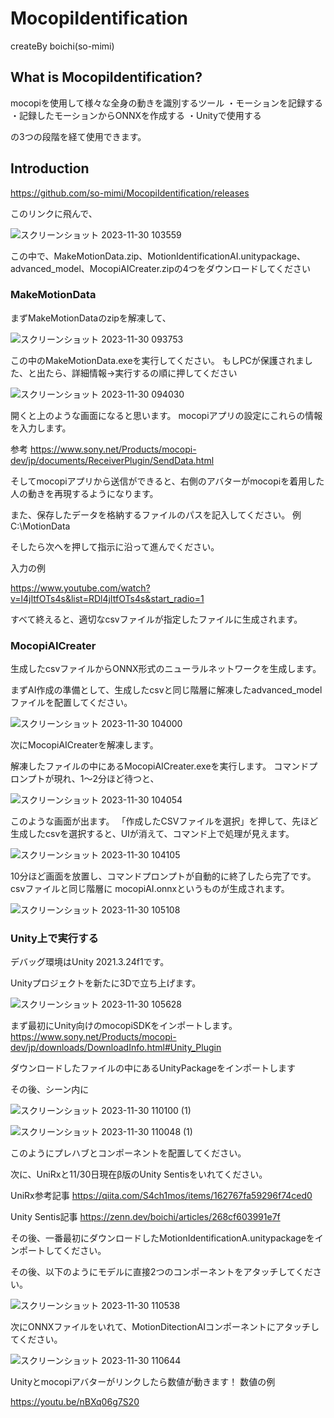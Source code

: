 # MocopiIdentification
createBy boichi(so-mimi)

## What is MocopiIdentification?
mocopiを使用して様々な全身の動きを識別するツール
・モーションを記録する
・記録したモーションからONNXを作成する
・Unityで使用する

の3つの段階を経て使用できます。

## Introduction
https://github.com/so-mimi/MocopiIdentification/releases

このリンクに飛んで、

![スクリーンショット 2023-11-30 103559](https://github.com/so-mimi/MocopiIdentification/assets/91968626/09d931df-f661-4822-abe0-0b09aa02d9cd)

この中で、MakeMotionData.zip、MotionIdentificationAI.unitypackage、advanced_model、MocopiAICreater.zipの4つをダウンロードしてください

### MakeMotionData
まずMakeMotionDataのzipを解凍して、

![スクリーンショット 2023-11-30 093753](https://github.com/so-mimi/MocopiIdentification/assets/91968626/acaf4b94-1a70-402a-8bca-7818948e0296)

この中のMakeMotionData.exeを実行してください。
もしPCが保護されました、と出たら、詳細情報→実行するの順に押してください

![スクリーンショット 2023-11-30 094030](https://github.com/so-mimi/MocopiIdentification/assets/91968626/6fcb1e63-fa69-4731-be3b-7f452eb102a1)

開くと上のような画面になると思います。
mocopiアプリの設定にこれらの情報を入力します。

参考
https://www.sony.net/Products/mocopi-dev/jp/documents/ReceiverPlugin/SendData.html

そしてmocopiアプリから送信ができると、右側のアバターがmocopiを着用した人の動きを再現するようになります。

また、保存したデータを格納するファイルのパスを記入してください。
例 C:\MotionData

そしたら次へを押して指示に沿って進んでください。

入力の例

https://www.youtube.com/watch?v=l4jItfOTs4s&list=RDl4jItfOTs4s&start_radio=1

すべて終えると、適切なcsvファイルが指定したファイルに生成されます。

### MocopiAICreater
生成したcsvファイルからONNX形式のニューラルネットワークを生成します。

まずAI作成の準備として、生成したcsvと同じ階層に解凍したadvanced_modelファイルを配置してください。

![スクリーンショット 2023-11-30 104000](https://github.com/so-mimi/MocopiIdentification/assets/91968626/9e1c148c-0a79-4487-9baf-37c1b8fda52d)


次にMocopiAICreaterを解凍します。

解凍したファイルの中にあるMocopiAICreater.exeを実行します。
コマンドプロンプトが現れ、1～2分ほど待つと、

![スクリーンショット 2023-11-30 104054](https://github.com/so-mimi/MocopiIdentification/assets/91968626/eb46ecb5-36bc-4d34-a9bc-603493bd1a97)

このような画面が出ます。
「作成したCSVファイルを選択」を押して、先ほど生成したcsvを選択すると、UIが消えて、コマンド上で処理が見えます。

![スクリーンショット 2023-11-30 104105](https://github.com/so-mimi/MocopiIdentification/assets/91968626/ca9df52b-314c-4f2e-8843-2a62b03f4b9d)

10分ほど画面を放置し、コマンドプロンプトが自動的に終了したら完了です。csvファイルと同じ階層に
mocopiAI.onnxというものが生成されます。

![スクリーンショット 2023-11-30 105108](https://github.com/so-mimi/MocopiIdentification/assets/91968626/7c1e8381-0317-419d-b5ee-8c3f40f1bd79)

### Unity上で実行する
デバッグ環境はUnity 2021.3.24f1です。

Unityプロジェクトを新たに3Dで立ち上げます。

![スクリーンショット 2023-11-30 105628](https://github.com/so-mimi/MocopiIdentification/assets/91968626/7624cb95-8dbd-47d1-99f6-981d9a0228c5)

まず最初にUnity向けのmocopiSDKをインポートします。
https://www.sony.net/Products/mocopi-dev/jp/downloads/DownloadInfo.html#Unity_Plugin

ダウンロードしたファイルの中にあるUnityPackageをインポートします

その後、シーン内に

![スクリーンショット 2023-11-30 110100 (1)](https://github.com/so-mimi/MocopiIdentification/assets/91968626/33bf05f4-0a66-4474-a422-c919efbff934)

![スクリーンショット 2023-11-30 110048 (1)](https://github.com/so-mimi/MocopiIdentification/assets/91968626/d3b8ac70-69a2-4f0a-8c56-75076b8df2b3)

このようにプレハブとコンポーネントを配置してください。

次に、UniRxと11/30日現在β版のUnity Sentisをいれてください。

UniRx参考記事
https://qiita.com/S4ch1mos/items/162767fa59296f74ced0

Unity Sentis記事
https://zenn.dev/boichi/articles/268cf603991e7f

その後、一番最初にダウンロードしたMotionIdentificationA.unitypackageをインポートしてください。

その後、以下のようにモデルに直接2つのコンポーネントをアタッチしてください。

![スクリーンショット 2023-11-30 110538](https://github.com/so-mimi/MocopiIdentification/assets/91968626/d231b23a-49dd-4f32-a4cf-3f4cba93e237)

次にONNXファイルをいれて、MotionDitectionAIコンポーネントにアタッチしてください。

![スクリーンショット 2023-11-30 110644](https://github.com/so-mimi/MocopiIdentification/assets/91968626/6110a03a-c349-41b9-832f-fd73aa5de7f2)

Unityとmocopiアバターがリンクしたら数値が動きます！
数値の例

https://youtu.be/nBXq06g7S20



